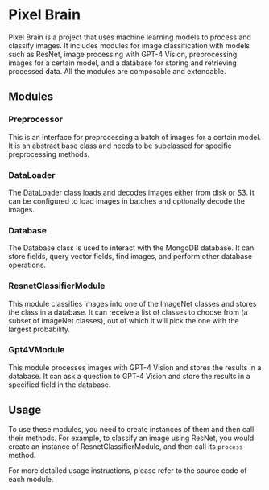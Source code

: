 
# Pixel Brain

Pixel Brain is a project that uses machine learning models to process and classify images. It includes modules for image classification with models such as ResNet, image processing with GPT-4 Vision, preprocessing images for a certain model, and a database for storing and retrieving processed data.
All the modules are composable and extendable.

## Modules

### Preprocessor

This is an interface for preprocessing a batch of images for a certain model. It is an abstract base class and needs to be subclassed for specific preprocessing methods.

### DataLoader

The DataLoader class loads and decodes images either from disk or S3. It can be configured to load images in batches and optionally decode the images.

### Database

The Database class is used to interact with the MongoDB database. It can store fields, query vector fields, find images, and perform other database operations.

### ResnetClassifierModule

This module classifies images into one of the ImageNet classes and stores the class in a database. It can receive a list of classes to choose from (a subset of ImageNet classes), out of which it will pick the one with the largest probability.

### Gpt4VModule

This module processes images with GPT-4 Vision and stores the results in a database. It can ask a question to GPT-4 Vision and store the results in a specified field in the database.

## Usage

To use these modules, you need to create instances of them and then call their methods. For example, to classify an image using ResNet, you would create an instance of ResnetClassifierModule, and then call its `process` method.

For more detailed usage instructions, please refer to the source code of each module.

